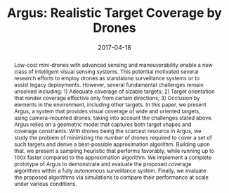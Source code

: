 ---
title: "Argus: Realistic Target Coverage by Drones"

authors:
- Ahmed Saeed
- Ahmed Abdelkader
- Mouhyemen Khan
- Azin Neishaboori
- Khaled Harras
- Amr Mohamed

date: 2017-04-18
doi: ""

publishDate: 2021-11-19T20:39:58.233580Z

publication_types: ["1"]

publication: In *ACM/IEEE International Conference on Information Processing in Sensor Networks*
publication_short: In *IPSN*

abstract: "Low-cost mini-drones with advanced sensing and maneuverability enable a new class of intelligent visual sensing systems. This potential motivated several research efforts to employ drones as standalone surveillance systems or to assist legacy deployments. However, several fundamental challenges remain unsolved including: 1) Adequate coverage of sizable targets; 2) Target orientation that render coverage effective only from certain directions; 3) Occlusion by elements in the environment, including other targets.
\
In this paper, we present Argus, a system that provides visual coverage of wide and oriented targets, using camera-mounted drones, taking into account the challenges stated above. Argus relies on a geometric model that captures both target shapes and coverage constraints. With drones being the scarcest resource in Argus, we study the problem of minimizing the number of drones required to cover a set of such targets and derive a best-possible approximation algorithm. Building upon that, we present a sampling heuristic that performs favorably, while running up to 100x faster compared to the approximation algorithm. We implement a complete prototype of Argus to demonstrate and evaluate the proposed coverage algorithms within a fully autonomous surveillance system. Finally, we evaluate the proposed algorithms via simulations to compare their performance at scale under various conditions."

tags:
- Cyber-physical Systems
- Computational Geometry

projects:
- cyber-physical

featured: false

links:
- name: IEEEXplore
  url: https://ieeexplore.ieee.org/document/7944787
- name: PDF
  url: https://www.dropbox.com/s/mdivii8b88e9sxe/IPSN17_target_coverage_drones.pdf

---